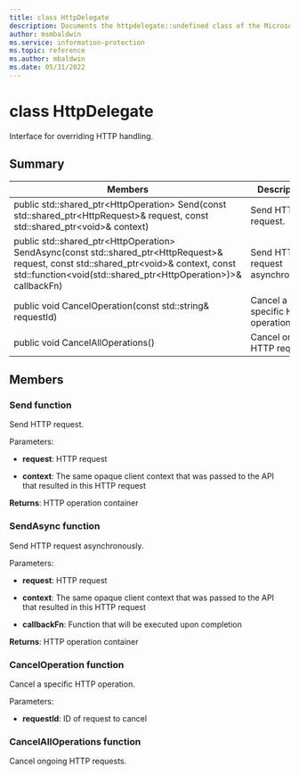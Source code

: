 ```yaml
---
title: class HttpDelegate 
description: Documents the httpdelegate::undefined class of the Microsoft Information Protection (MIP) SDK.
author: msmbaldwin
ms.service: information-protection
ms.topic: reference
ms.author: mbaldwin
ms.date: 05/31/2022
---
```


# class HttpDelegate 
Interface for overriding HTTP handling.
  
## Summary
 Members                        | Descriptions                                
--------------------------------|---------------------------------------------
public std::shared_ptr&lt;HttpOperation&gt; Send(const std::shared_ptr&lt;HttpRequest&gt;& request, const std::shared_ptr&lt;void&gt;& context)  |  Send HTTP request.
public std::shared_ptr&lt;HttpOperation&gt; SendAsync(const std::shared_ptr&lt;HttpRequest&gt;& request, const std::shared_ptr&lt;void&gt;& context, const std::function&lt;void(std::shared_ptr&lt;HttpOperation&gt;)&gt;& callbackFn)  |  Send HTTP request asynchronously.
public void CancelOperation(const std::string& requestId)  |  Cancel a specific HTTP operation.
public void CancelAllOperations()  |  Cancel ongoing HTTP requests.
  
## Members
  
### Send function
Send HTTP request.

Parameters:  
* **request**: HTTP request 


* **context**: The same opaque client context that was passed to the API that resulted in this HTTP request



  
**Returns**: HTTP operation container
  
### SendAsync function
Send HTTP request asynchronously.

Parameters:  
* **request**: HTTP request 


* **context**: The same opaque client context that was passed to the API that resulted in this HTTP request 


* **callbackFn**: Function that will be executed upon completion



  
**Returns**: HTTP operation container
  
### CancelOperation function
Cancel a specific HTTP operation.

Parameters:  
* **requestId**: ID of request to cancel


  
### CancelAllOperations function
Cancel ongoing HTTP requests.
